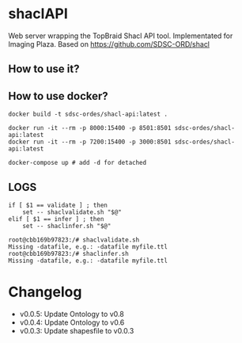 # shaclAPI

Web server wrapping the TopBraid Shacl API tool. 
Implementated for Imaging Plaza. 
Based on https://github.com/SDSC-ORD/shacl

## How to use it?



## How to use docker?

```
docker build -t sdsc-ordes/shacl-api:latest . 
```

```
docker run -it --rm -p 8000:15400 -p 8501:8501 sdsc-ordes/shacl-api:latest 
docker run -it --rm -p 7200:15400 -p 3000:8501 sdsc-ordes/shacl-api:latest 
```

```
docker-compose up # add -d for detached
```

## LOGS

```
if [ $1 == validate ] ; then
	set -- shaclvalidate.sh "$@"
elif [ $1 == infer ] ; then
	set -- shaclinfer.sh "$@"
```

```
root@cbb169b97823:/# shaclvalidate.sh
Missing -datafile, e.g.: -datafile myfile.ttl
root@cbb169b97823:/# shaclinfer.sh
Missing -datafile, e.g.: -datafile myfile.ttl
```

# Changelog

- v0.0.5: Update Ontology to v0.8
- v0.0.4: Update Ontology to v0.6
- v0.0.3: Update shapesfile to v0.0.3
